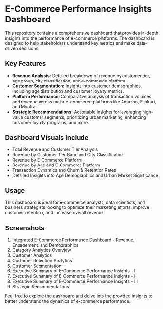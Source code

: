 # E-Commerce Performance Insights Dashboard

This repository contains a comprehensive dashboard that provides in-depth insights into the performance of e-commerce platforms. The dashboard is designed to help stakeholders understand key metrics and make data-driven decisions.

## Key Features
- **Revenue Analysis:** Detailed breakdown of revenue by customer tier, age group, city classification, and e-commerce platform.
- **Customer Segmentation:** Insights into customer demographics, including age distribution and customer loyalty metrics.
- **Platform Performance:** Comparative analysis of transaction volumes and revenue across major e-commerce platforms like Amazon, Flipkart, and Myntra.
- **Strategic Recommendations:** Actionable insights for leveraging high-value customer segments, prioritizing urban marketing, enhancing customer loyalty programs, and more.

## Dashboard Visuals Include
- Total Revenue and Customer Tier Analysis
- Revenue by Customer Tier Band and City Classification
- Revenue by E-Commerce Platform
- Revenue by Age and E-Commerce Platform
- Transaction Dynamics and Churn & Retention Rates
- Detailed Insights into Age Demographics and Urban Market Significance

## Usage
This dashboard is ideal for e-commerce analysts, data scientists, and business strategists looking to optimize their marketing efforts, improve customer retention, and increase overall revenue.

## Screenshots
1. Integrated E-Commerce Performance Dashboard - Revenue, Engagement, and Demographics
2. Category Analytics Overview
3. Customer Analytics
4. Customer Retention Analytics
5. Customer Segmentation
6. Executive Summary of E-Commerce Performance Insights - I
7. Executive Summary of E-Commerce Performance Insights - II
8. Executive Summary of E-Commerce Performance Insights - III
9. Strategic Recommendations

Feel free to explore the dashboard and delve into the provided insights to better understand the dynamics of e-commerce performance.

